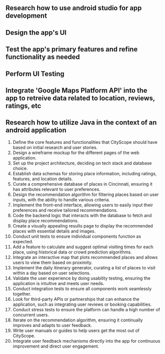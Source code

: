 ## Research how to use android studio for app development
## Design the app's UI
## Test the app's primary features and refine functionality as needed
## Perform UI Testing
## Integrate 'Google Maps Platform API' into the app to retreive data related to location, reviews, ratings, etc
## Research how to utilize Java in the context of an android application

1. Define the core features and functionalities that CityScope should have based on initial research and user stories.
2. Design a wireframe mockup for the different pages of the web application.
3. Set up the project architecture, deciding on tech stack and database choice.
4. Establish data schemas for storing place information, including ratings, features, and location details.
5. Curate a comprehensive database of places in Cincinnati, ensuring it has attributes relevant to user preferences.
6. Design the recommendation algorithm for filtering places based on user inputs, with the ability to handle various criteria.
7. Implement the front-end interface, allowing users to easily input their preferences and receive tailored recommendations.
8. Code the backend logic that interacts with the database to fetch and display place recommendations.
9. Create a visually appealing results page to display the recommended places with essential details and images.
10. Conduct unit tests to ensure individual components function as expected.
11. Add a feature to calculate and suggest optimal visiting times for each place, using historical data or crowd prediction algorithms.
12. Integrate an interactive map that plots recommended places and allows users to view them based on proximity.
13. Implement the daily itinerary generator, curating a list of places to visit within a day based on user selections.
14. Validate the user experience by doing usability testing, ensuring the application is intuitive and meets user needs.
15. Conduct integration tests to ensure all components work seamlessly together.
16. Look for third-party APIs or partnerships that can enhance the application, such as integrating user reviews or booking capabilities.
17. Conduct stress tests to ensure the platform can handle a high number of concurrent users.
18. Iterate on the recommendation algorithm, ensuring it continually improves and adapts to user feedback.
19. Write user manuals or guides to help users get the most out of CityScope.
20. Integrate user feedback mechanisms directly into the app for continuous improvement and direct user engagement.
